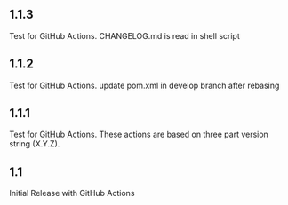 ## 1.1.3

  Test for GitHub Actions.
  CHANGELOG.md is read in shell script

## 1.1.2

  Test for GitHub Actions.
  update pom.xml in develop branch after rebasing

## 1.1.1

  Test for GitHub Actions.
  These actions are based on three part version string (X.Y.Z).

## 1.1

Initial Release with GitHub Actions
